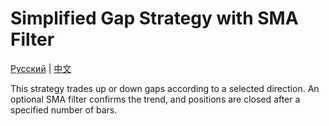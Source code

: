 # Simplified Gap Strategy with SMA Filter
[Русский](README_ru.md) | [中文](README_cn.md)

This strategy trades up or down gaps according to a selected direction. An optional SMA filter confirms the trend, and positions are closed after a specified number of bars.
